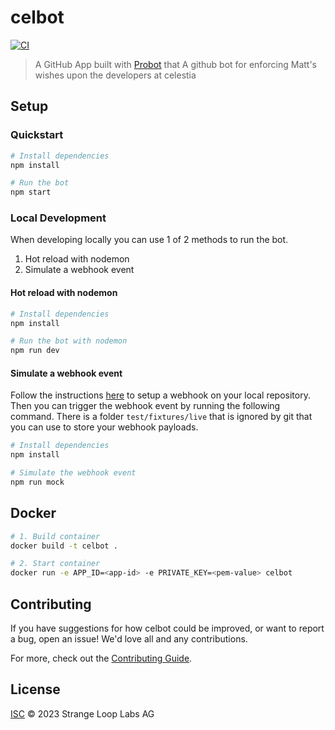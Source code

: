 # celbot

[![CI](https://github.com/celestiaorg/celbot/actions/workflows/ci.yml/badge.svg)](https://github.com/celestiaorg/celbot/actions/workflows/ci.yml)

> A GitHub App built with [Probot](https://github.com/probot/probot) that A github bot for enforcing Matt&#x27;s wishes upon the developers at celestia

## Setup

### Quickstart

```sh
# Install dependencies
npm install

# Run the bot
npm start
```

### Local Development

When developing locally you can use 1 of 2 methods to run the bot.

1. Hot reload with nodemon
1. Simulate a webhook event

#### Hot reload with nodemon

```sh
# Install dependencies
npm install

# Run the bot with nodemon
npm run dev
```

#### Simulate a webhook event

Follow the instructions
[here](https://probot.github.io/docs/simulating-webhooks) to setup a webhook on
your local repository. Then you can trigger the webhook event by running the
following command. There is a folder `test/fixtures/live` that is ignored by git
that you can use to store your webhook payloads.

```sh
# Install dependencies
npm install

# Simulate the webhook event
npm run mock
```

## Docker

```sh
# 1. Build container
docker build -t celbot .

# 2. Start container
docker run -e APP_ID=<app-id> -e PRIVATE_KEY=<pem-value> celbot
```

## Contributing

If you have suggestions for how celbot could be improved, or want to report a bug, open an issue! We'd love all and any contributions.

For more, check out the [Contributing Guide](CONTRIBUTING.md).

## License

[ISC](LICENSE) © 2023 Strange Loop Labs AG
